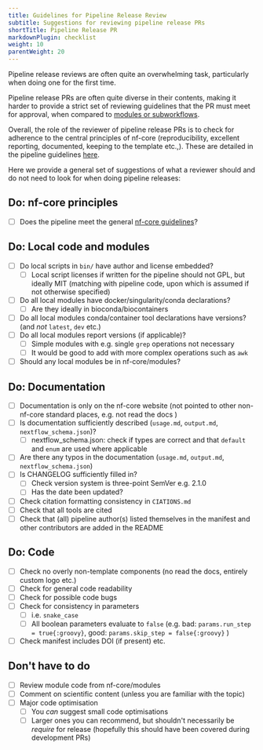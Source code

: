 ```yaml
---
title: Guidelines for Pipeline Release Review
subtitle: Suggestions for reviewing pipeline release PRs
shortTitle: Pipeline Release PR
markdownPlugin: checklist
weight: 10
parentWeight: 20
---
```


Pipeline release reviews are often quite an overwhelming task, particularly when doing one for the first time.

Pipeline release PRs are often quite diverse in their contents, making it harder to provide a strict set of reviewing guidelines that the PR must meet for approval, when compared to [modules or subworkflows](/docs/checklists/reviews/components_pr).

Overall, the role of the reviewer of pipeline release PRs is to check for adherence to the central principles of nf-core (reproducibility, excellent reporting, documented, keeping to the template etc.,). These are detailed in the pipeline guidelines [here](/docs/guidelines/pipelines/overview).

Here we provide a general set of suggestions of what a reviewer should and do not need to look for when doing pipeline releases:

## Do: nf-core principles

- [ ] Does the pipeline meet the general [nf-core guidelines](/docs/guidelines/pipelines/overview)?

## Do: Local code and modules

- [ ] Do local scripts in `bin/` have author and license embedded?
  - [ ] Local script licenses if written for the pipeline should not GPL, but ideally MIT (matching with pipeline code, upon which is assumed if not otherwise specified)
- [ ] Do all local modules have docker/singularity/conda declarations?
  - [ ] Are they ideally in bioconda/biocontainers
- [ ] Do all local modules conda/container tool declarations have versions? (and _not_ `latest`, `dev` etc.)
- [ ] Do all local modules report versions (if applicable)?
  - [ ] Simple modules with e.g. single `grep` operations not necessary
  - [ ] It would be good to add with more complex operations such as `awk`
- [ ] Should any local modules be in nf-core/modules?

## Do: Documentation

- [ ] Documentation is only on the nf-core website (not pointed to other non-nf-core standard places, e.g. not read the docs )
- [ ] Is documentation sufficiently described (`usage.md`, `output.md`, `nextflow_schema.json`)?
  - [ ] nextflow_schema.json: check if types are correct and that `default` and `enum` are used where applicable
- [ ] Are there any typos in the documentation (`usage.md`, `output.md`, `nextflow_schema.json`)
- [ ] Is CHANGELOG sufficiently filled in?
  - [ ] Check version system is three-point SemVer e.g. 2.1.0
  - [ ] Has the date been updated?
- [ ] Check citation formatting consistency in `CIATIONS.md`
- [ ] Check that all tools are cited
- [ ] Check that (all) pipeline author(s) listed themselves in the manifest and other contributors are added in the README

## Do: Code

- [ ] Check no overly non-template components (no read the docs, entirely custom logo etc.)
- [ ] Check for general code readability
- [ ] Check for possible code bugs
- [ ] Check for consistency in parameters
  - [ ] i.e. `snake_case`
  - [ ] All boolean parameters evaluate to `false` (e.g. bad: `params.run_step = true{:groovy}`, good: `params.skip_step = false{:groovy}` )
- [ ] Check manifest includes DOI (if present) etc.

## Don't have to do

- [ ] Review module code from nf-core/modules
- [ ] Comment on scientific content (unless you are familiar with the topic)
- [ ] Major code optimisation
  - [ ] You _can_ suggest small code optimisations
  - [ ] Larger ones you can recommend, but shouldn't necessarily be _require_ for release (hopefully this should have been covered during development PRs)
